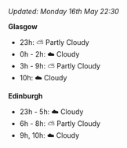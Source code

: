 *Updated: Monday 16th May 22:30*

**Glasgow**

* 23h: :partly_sunny: Partly Cloudy
* 0h - 2h: :cloud: Cloudy
* 3h - 9h: :partly_sunny: Partly Cloudy
* 10h: :cloud: Cloudy

**Edinburgh**

* 23h - 5h: :cloud: Cloudy
* 6h - 8h: :partly_sunny: Partly Cloudy
* 9h, 10h: :cloud: Cloudy
